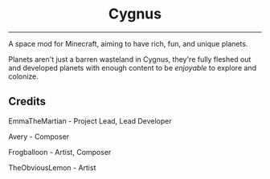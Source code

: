 <div align="center">

# Cygnus

<hr>

</div>

A space mod for Minecraft, aiming to have rich, fun, and unique planets.

Planets aren't just a barren wasteland in Cygnus, they're fully fleshed out and
developed planets with enough content to be *enjoyable* to explore and colonize.

## Credits

EmmaTheMartian - Project Lead, Lead Developer

Avery - Composer

Frogballoon - Artist, Composer

TheObviousLemon - Artist
